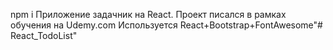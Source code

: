 npm i
Приложение задачник на React.
Проект писался в рамках обучения на Udemy.com
Используется React+Bootstrap+FontAwesome"# React_TodoList" 
